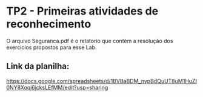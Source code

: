 # TP2 - Primeiras atividades de reconhecimento

O arquivo Seguranca.pdf é o relatorio que contém a resolução dos exercícios propostos para esse Lab.


## Link da planilha:

https://docs.google.com/spreadsheets/d/1BVBaBDM_nvpBdQuUT8uM1HuZI0NY8Xoqj6jcksLEfMM/edit?usp=sharing
